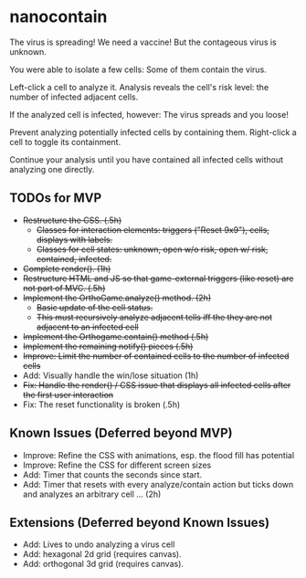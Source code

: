 # nanocontain

The virus is spreading! We need a vaccine!
But the contageous virus is unknown.

You were able to isolate a few cells: Some of them contain the virus.

Left-click a cell to analyze it.
Analysis reveals the cell's risk level: the number of infected adjacent cells.

If the analyzed cell is infected, however: The virus spreads and you loose!

Prevent analyzing potentially infected cells by containing them.
Right-click a cell to toggle its containment.

Continue your analysis until you have contained all infected cells without analyzing one directly.

## TODOs for MVP

- ~~Restructure the CSS. (.5h)~~
    - ~~Classes for interaction elements: triggers ("Reset 9x9"), cells, displays with labels.~~
    - ~~Classes for cell states: unknown, open w/o risk, open w/ risk, contained, infected.~~
- ~~Complete render(). (1h)~~
- ~~Restructure HTML and JS so that game-external triggers (like reset) are not part of MVC. (.5h)~~
- ~~Implement the OrthoGame.analyze() method. (2h)~~
    - ~~Basic update of the cell status.~~
    - ~~This must recursively analyze adjacent tells iff the they are not adjacent to an infected cell~~
- ~~Implement the Orthogame.contain() method (.5h)~~
- ~~Implement the remaining notify() pieces (.5h)~~
- ~~Improve: Limit the number of contained cells to the number of infected cells~~
- Add: Visually handle the win/lose situation (1h)
- ~~Fix: Handle the render() / CSS issue that displays all infected cells after the first user interaction~~
- Fix: The reset functionality is broken (.5h)

## Known Issues (Deferred beyond MVP)

- Improve: Refine the CSS with animations, esp. the flood fill has potential
- Improve: Refine the CSS for different screen sizes
- Add: Timer that counts the seconds since start.
- Add: Timer that resets with every analyze/contain action but ticks down and analyzes an arbitrary cell ... (2h)

## Extensions (Deferred beyond Known Issues)

- Add: Lives to undo analyzing a virus cell
- Add: hexagonal 2d grid (requires canvas).
- Add: orthogonal 3d grid (requires canvas).